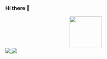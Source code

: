### Hi there 👋

<!--
**ilkertrker/ilkertrker** is a ✨ _special_ ✨ repository because its `README.md` (this file) appears on your GitHub profile.

Here are some ideas to get you started:

- 🔭 I’m currently working on ...
- 🌱 I’m currently learning ...
- 👯 I’m looking to collaborate on ...
- 🤔 I’m looking for help with ...
- 💬 Ask me about ...
- 📫 How to reach me: ...
- 😄 Pronouns: ...
- ⚡ Fun fact: ...
-->
<div id="header" align="center">
  <img src="https://media.giphy.com/media/M9gbBd9nbDrOTu1Mqx/giphy.gif" width="100"/>
</div>

<td colspan="2" rowspan="2">
        <a href="https://github-readme-stats.vercel.app/api?username=ilkertrker&amp;count_private=true&amp;hide_border=true&amp;show_icons=true&amp;theme=radical" rel="nofollow">
        <img src="https://camo.githubusercontent.com/4388650e8c9ba35ceff05c448e990abd9882f913536729586a4a40e85737452b/68747470733a2f2f6769746875622d726561646d652d73746174732d7369676d612d666976652e76657263656c2e6170702f6170693f757365726e616d653d6173696d63616e796167697a26636f756e745f707269766174653d7472756526686964655f626f726465723d747275652673686f775f69636f6e733d74727565267468656d653d7261646963616c" data-canonical-src="https://github-readme-stats-sigma-five.vercel.app/api?username=asimcanyagiz&amp;count_private=true&amp;hide_border=true&amp;show_icons=true&amp;theme=radical" style="max-width: 100%;">
        </a>
        </td>
        <td colspan="2" rowspan="2">
        <a href="https://github-readme-streak-stats.herokuapp.com/?user=ilkertrker&amp;hide_border=true&amp;theme=radical" rel="nofollow">
        <img src="https://camo.githubusercontent.com/7354e472f9681f4d5a4c640467dcb51f9f3389fe369fefffbce5b2d34770d338/68747470733a2f2f6769746875622d726561646d652d73747265616b2d73746174732e6865726f6b756170702e636f6d2f3f757365723d6173696d63616e796167697a26686964655f626f726465723d74727565267468656d653d7261646963616c" data-canonical-src="https://github-readme-streak-stats.herokuapp.com/?user=asimcanyagiz&amp;hide_border=true&amp;theme=radical" style="max-width: 100%;">
        </a>
        </td>
